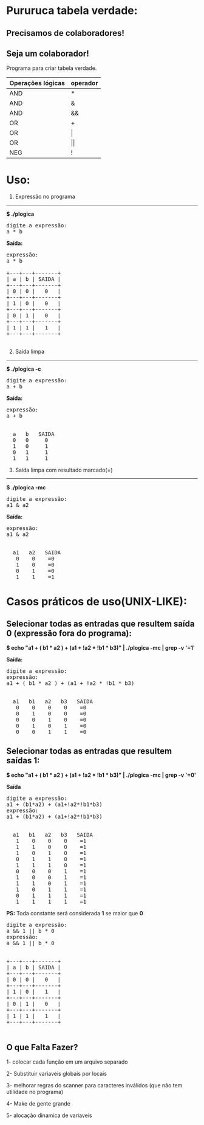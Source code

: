 Pururuca tabela verdade:
========================

Precisamos de colaboradores! 
----------------------------
Seja um colaborador! 
---------------------



Programa para criar tabela verdade.

|Operações lógicas | operador|
|------------------|---------| 
|	AND        |    *    |     
|	AND        |    &    |     
|	AND        |    &&   | 
|	OR         |    +    | 
|	OR         |    \|   | 
|	OR         |    \|\| | 
|	NEG        |    !    | 



Uso:
====
1) Expressão no programa
-------------------------------
**$ ./plogica**
<pre>
digite a expressão:
a * b
</pre>

**Saída:**
<pre>
expressão:
a * b

+---+---+-------+ 
| a | b | SAIDA |
+---+---+-------+
| 0 | 0 |   0   |
+---+---+-------+
| 1 | 0 |   0   |
+---+---+-------+
| 0 | 1 |   0   |
+---+---+-------+
| 1 | 1 |   1   |
+---+---+-------+

</pre>

2) Saída limpa
---------------
**$ ./plogica -c**
<pre>
digite a expressão:
a + b
</pre>
**Saída:**
<pre>
expressão:
a + b


  a   b   SAIDA
  0   0     0 
  1   0     1
  0   1     1 
  1   1     1 
</pre>
3) Saída limpa com resultado marcado(=)
----------------------------------------
**$ ./plogica -mc**

<pre>
digite a expressão:
a1 & a2 
</pre>
**Saída:**
<pre>
expressão:
a1 & a2


  a1   a2   SAIDA  
   0    0    =0    
   1    0    =0    
   0    1    =0    
   1    1    =1    
</pre>
Casos práticos de uso(UNIX-LIKE): 
==================================
Selecionar todas as entradas que resultem saída 0 (expressão fora do programa):
------------------------------------------------------
**$ echo "a1 + ( b1 * a2 ) + (a1 + \!a2 * \!b1 * b3)" | ./plogica -mc | grep -v '=1'**

**Saída:**
<pre>
digite a expressão:
expressão:
a1 + ( b1 * a2 ) + (a1 + !a2 * !b1 * b3)


  a1   b1   a2   b3   SAIDA  
   0    0    0    0    =0    
   0    1    0    0    =0    
   0    0    1    0    =0    
   0    1    0    1    =0    
   0    0    1    1    =0 
</pre>
Selecionar  todas as entradas que resultem saídas  1:
------------------------------------------------------
**$ echo "a1 + ( b1 * a2 ) + (a1 + \!a2 * \!b1 * b3)" | ./plogica -mc | grep -v '=0'**

**Saída**
<pre>
digite a expressão:
a1 + (b1*a2) + (a1+!a2*!b1*b3)
expressão:  
a1 + (b1*a2) + (a1+!a2*!b1*b3)


  a1   b1   a2   b3   SAIDA  
   1    0    0    0    =1    
   1    1    0    0    =1    
   1    0    1    0    =1    
   0    1    1    0    =1    
   1    1    1    0    =1    
   0    0    0    1    =1    
   1    0    0    1    =1    
   1    1    0    1    =1    
   1    0    1    1    =1    
   0    1    1    1    =1    
   1    1    1    1    =1  
</pre>

**PS:** Toda constante será considerada **1** se maior que **0** 
<pre>
digite a expressão:
a && 1 || b * 0
expressão:
a && 1 || b * 0


+---+---+-------+
| a | b | SAIDA |
+---+---+-------+
| 0 | 0 |   0   |
+---+---+-------+
| 1 | 0 |   1   |
+---+---+-------+
| 0 | 1 |   0   |
+---+---+-------+
| 1 | 1 |   1   |
+---+---+-------+

</pre>
O que Falta Fazer?
-------------------

1- colocar cada função em um arquivo separado

2- Substituir variaveis globais por locais

3- melhorar regras do scanner para caracteres inválidos (que não tem utilidade no programa)

4- Make de gente grande

5- alocação dinamica de variaveis
